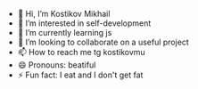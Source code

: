 - 👋 Hi, I’m Kostikov Mikhail
- 👀 I’m interested in self-development
- 🌱 I’m currently learning js
- 💞️ I’m looking to collaborate on a useful project
- 📫 How to reach me tg kostikovmu
- 😄 Pronouns: beatiful
- ⚡ Fun fact: I eat and I don't get fat
